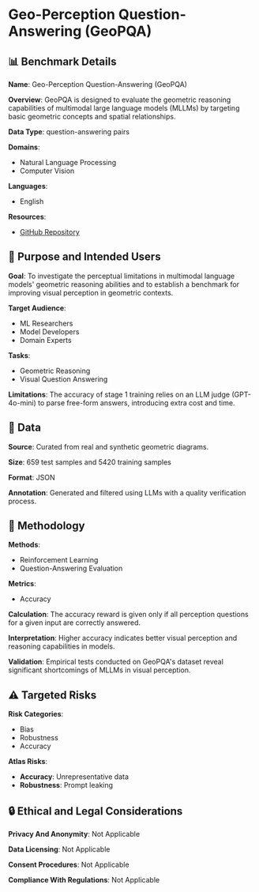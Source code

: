 # Geo-Perception Question-Answering (GeoPQA)

## 📊 Benchmark Details

**Name**: Geo-Perception Question-Answering (GeoPQA)

**Overview**: GeoPQA is designed to evaluate the geometric reasoning capabilities of multimodal large language models (MLLMs) by targeting basic geometric concepts and spatial relationships.

**Data Type**: question-answering pairs

**Domains**:
- Natural Language Processing
- Computer Vision

**Languages**:
- English

**Resources**:
- [GitHub Repository](https://github.com/DAMO-NLP-SG/GeoPQA)

## 🎯 Purpose and Intended Users

**Goal**: To investigate the perceptual limitations in multimodal language models' geometric reasoning abilities and to establish a benchmark for improving visual perception in geometric contexts.

**Target Audience**:
- ML Researchers
- Model Developers
- Domain Experts

**Tasks**:
- Geometric Reasoning
- Visual Question Answering

**Limitations**: The accuracy of stage 1 training relies on an LLM judge (GPT-4o-mini) to parse free-form answers, introducing extra cost and time.

## 💾 Data

**Source**: Curated from real and synthetic geometric diagrams.

**Size**: 659 test samples and 5420 training samples

**Format**: JSON

**Annotation**: Generated and filtered using LLMs with a quality verification process.

## 🔬 Methodology

**Methods**:
- Reinforcement Learning
- Question-Answering Evaluation

**Metrics**:
- Accuracy

**Calculation**: The accuracy reward is given only if all perception questions for a given input are correctly answered.

**Interpretation**: Higher accuracy indicates better visual perception and reasoning capabilities in models.

**Validation**: Empirical tests conducted on GeoPQA's dataset reveal significant shortcomings of MLLMs in visual perception.

## ⚠️ Targeted Risks

**Risk Categories**:
- Bias
- Robustness
- Accuracy

**Atlas Risks**:
- **Accuracy**: Unrepresentative data
- **Robustness**: Prompt leaking

## 🔒 Ethical and Legal Considerations

**Privacy And Anonymity**: Not Applicable

**Data Licensing**: Not Applicable

**Consent Procedures**: Not Applicable

**Compliance With Regulations**: Not Applicable
